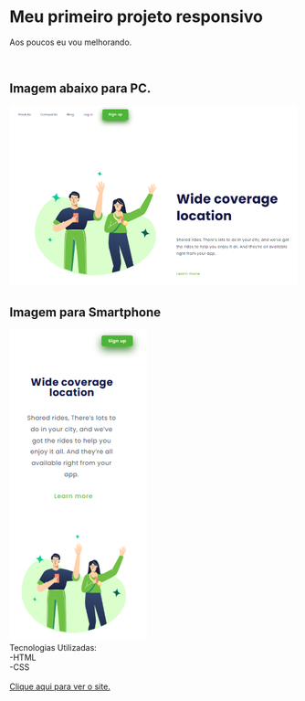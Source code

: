 <h1>Meu primeiro projeto responsivo</h1>
<p>Aos poucos eu vou melhorando.</p>
<br>
<h2>Imagem abaixo para PC.</h2>
<img src="https://github.com/alexandrecostacode/meu-primeiro-projeto-responsivo-git/blob/master/imagens/imagem-pc.PNG?raw=true">
<br>
<h2>Imagem para Smartphone</h2>
<img src="https://github.com/alexandrecostacode/meu-primeiro-projeto-responsivo-git/blob/master/imagens/imagem-celular.PNG?raw=true">
<br>
Tecnologias Utilizadas:<br>
-HTML<br>
-CSS<br><br>
<a href="https://alexandrecostacode.github.io/meu-primeiro-projeto-responsivo-git/" target="_blank" rel="noopener noreferrer">Clique aqui para ver o site.</a>

